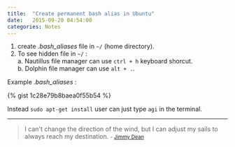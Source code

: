 ```yaml
---
title:  "Create permanent bash alias in Ubuntu"
date:   2015-09-20 04:54:00
categories: Notes
---
```


1. create _.bash_aliases_ file in `~/` (home directory).
2. To see hidden file in `~/` :  
    a. Nautillus file manager can use `ctrl + h` keyboard shorcut.   
    b. Dolphin file manager can use `alt + .`.

Example _.bash_aliases_ : 

{% gist 1c28e79b8baea0f55b54 %}

Instead `sudo apt-get install` user can just type `agi` in the terminal. 


---
> I can't change the direction of the wind, but I can adjust my sails to always reach my destination. 
> <small>- [Jimmy Dean](http://www.brainyquote.com/quotes/quotes/j/jimmydean131287.html)</small>
